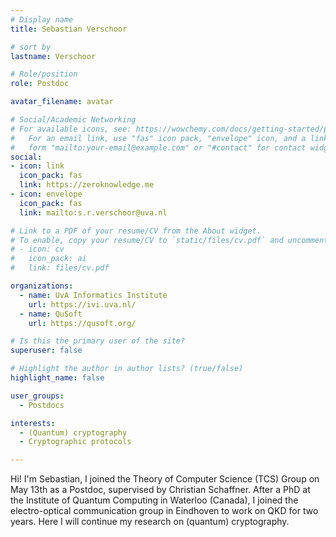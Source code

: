 ```yaml
---
# Display name
title: Sebastian Verschoor

# sort by 
lastname: Verschoor

# Role/position
role: Postdoc

avatar_filename: avatar

# Social/Academic Networking
# For available icons, see: https://wowchemy.com/docs/getting-started/page-builder/#icons
#   For an email link, use "fas" icon pack, "envelope" icon, and a link in the
#   form "mailto:your-email@example.com" or "#contact" for contact widget.
social:
- icon: link
  icon_pack: fas
  link: https://zeroknowledge.me
- icon: envelope
  icon_pack: fas
  link: mailto:s.r.verschoor@uva.nl

# Link to a PDF of your resume/CV from the About widget.
# To enable, copy your resume/CV to `static/files/cv.pdf` and uncomment the lines below.
# - icon: cv
#   icon_pack: ai
#   link: files/cv.pdf

organizations:
  - name: UvA Informatics Institute
    url: https://ivi.uva.nl/
  - name: QuSoft
    url: https://qusoft.org/

# Is this the primary user of the site?
superuser: false

# Highlight the author in author lists? (true/false)
highlight_name: false

user_groups:
  - Postdocs

interests:
  - (Quantum) cryptography
  - Cryptographic protocols

---
```

Hi! I'm Sebastian, I joined the Theory of Computer Science (TCS) Group on May 13th as a Postdoc, supervised by Christian Schaffner. After a PhD at the Institute of Quantum Computing in Waterloo (Canada), I joined the electro-optical communication group in Eindhoven to work on QKD for two years. Here I will continue my research on (quantum) cryptography.